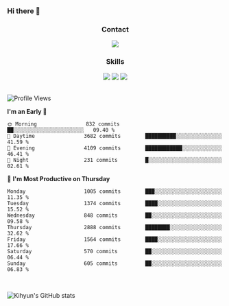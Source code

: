 ### Hi there 👋

<!--
**Key5771/Key5771** is a ✨ _special_ ✨ repository because its `README.md` (this file) appears on your GitHub profile.

Here are some ideas to get you started:

- 🔭 I’m currently working on ...
- 🌱 I’m currently learning ...
- 👯 I’m looking to collaborate on ...
- 🤔 I’m looking for help with ...
- 💬 Ask me about ...
- 📫 How to reach me: ...
- 😄 Pronouns: ...
- ⚡ Fun fact: ...
-->

<h3 align="center">Contact</h3>
<div align="center">
  <a href="mailto:ksj57715@gmail.com"><img src="https://img.shields.io/badge/Gmail-D14836?style=for-the-badge&logo=gmail&logoColor=white"/></a>
</div>

<h3 align="center">Skills</h3>
<div align="center">
  <img src="https://img.shields.io/badge/iOS-000000?style=for-the-badge&logo=ios&logoColor=white"/>
  <img src="https://img.shields.io/badge/Swift-FA7343?style=for-the-badge&logo=swift&logoColor=white"/>
  <img src="https://img.shields.io/badge/Xcode-007ACC?style=for-the-badge&logo=Xcode&logoColor=white"/>
</div>

<br>

<!--START_SECTION:waka-->
![Profile Views](http://img.shields.io/badge/Profile%20Views-0-blue)

**I'm an Early 🐤** 

```text
🌞 Morning                832 commits         ██░░░░░░░░░░░░░░░░░░░░░░░   09.40 % 
🌆 Daytime                3682 commits        ██████████░░░░░░░░░░░░░░░   41.59 % 
🌃 Evening                4109 commits        ████████████░░░░░░░░░░░░░   46.41 % 
🌙 Night                  231 commits         █░░░░░░░░░░░░░░░░░░░░░░░░   02.61 % 
```
📅 **I'm Most Productive on Thursday** 

```text
Monday                   1005 commits        ███░░░░░░░░░░░░░░░░░░░░░░   11.35 % 
Tuesday                  1374 commits        ████░░░░░░░░░░░░░░░░░░░░░   15.52 % 
Wednesday                848 commits         ██░░░░░░░░░░░░░░░░░░░░░░░   09.58 % 
Thursday                 2888 commits        ████████░░░░░░░░░░░░░░░░░   32.62 % 
Friday                   1564 commits        ████░░░░░░░░░░░░░░░░░░░░░   17.66 % 
Saturday                 570 commits         ██░░░░░░░░░░░░░░░░░░░░░░░   06.44 % 
Sunday                   605 commits         ██░░░░░░░░░░░░░░░░░░░░░░░   06.83 % 
```



<!--END_SECTION:waka-->

<br>


![Kihyun's GitHub stats](https://github-readme-stats.vercel.app/api?username=key5771&show_icons=true&theme=radical)
